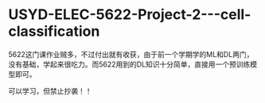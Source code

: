 # USYD-ELEC-5622-Project-2---cell-classification

5622这门课作业贼多，不过付出就有收获，由于前一个学期学的ML和DL两门，没有基础，学起来很吃力。而5622用到的DL知识十分简单，直接用一个预训练模型即可。

可以学习，但禁止抄袭！！
